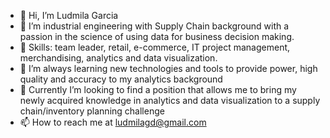 - 👋 Hi, I’m Ludmila Garcia
- 👀 I’m industrial engineering with Supply Chain background with a passion in the science of using data for business decision making.
- 👀 Skills: team leader, retail, e-commerce, IT project management, merchandising, analytics and data visualization.
- 🌱 I’m always learning new technologies and tools to provide power, high quality and accuracy to my analytics background
- 💞️ Currently I’m looking to find a position that allows me to bring my newly acquired knowledge in analytics and data visualization to a supply chain/inventory planning challenge
- 📫 How to reach me at ludmilagd@gmail.com

